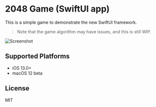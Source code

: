 #  2048 Game (SwiftUI app)

This is a simple game to demonstrate the new SwiftUI framework.

> Note that the game algorithm may have issues, and this is still WIP.

![Screenshot](Screenshot.png)

## Supported Platforms

* iOS 13.0+
* macOS 12 beta

## License

MIT
